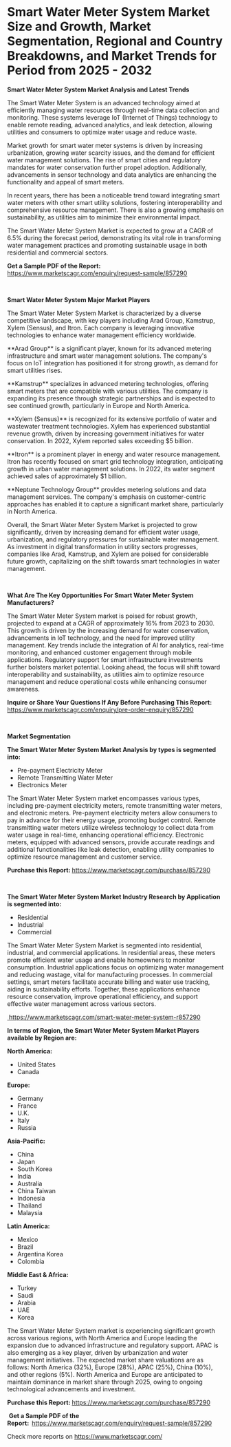 <p><h1>Smart Water Meter System Market Size and Growth, Market Segmentation, Regional and Country Breakdowns, and Market Trends for Period from 2025 -  2032</h1></p><p><strong>Smart Water Meter System Market Analysis and Latest Trends</strong></p>
<p><p>The Smart Water Meter System is an advanced technology aimed at efficiently managing water resources through real-time data collection and monitoring. These systems leverage IoT (Internet of Things) technology to enable remote reading, advanced analytics, and leak detection, allowing utilities and consumers to optimize water usage and reduce waste. </p><p>Market growth for smart water meter systems is driven by increasing urbanization, growing water scarcity issues, and the demand for efficient water management solutions. The rise of smart cities and regulatory mandates for water conservation further propel adoption. Additionally, advancements in sensor technology and data analytics are enhancing the functionality and appeal of smart meters. </p><p>In recent years, there has been a noticeable trend toward integrating smart water meters with other smart utility solutions, fostering interoperability and comprehensive resource management. There is also a growing emphasis on sustainability, as utilities aim to minimize their environmental impact. </p><p>The Smart Water Meter System Market is expected to grow at a CAGR of 6.5% during the forecast period, demonstrating its vital role in transforming water management practices and promoting sustainable usage in both residential and commercial sectors.</p></p>
<p><strong>Get a Sample PDF of the Report:&nbsp;</strong> <a href="https://www.marketscagr.com/enquiry/request-sample/857290?utm_campaign=2326&utm_medium=2&utm_source=Github&utm_content=ia&utm_term=19022025&utm_id=smart-water-meter-system">https://www.marketscagr.com/enquiry/request-sample/857290</a></p>
<p>&nbsp;</p>
<p><strong>Smart Water Meter System Major Market Players</strong></p>
<p><p>The Smart Water Meter System Market is characterized by a diverse competitive landscape, with key players including Arad Group, Kamstrup, Xylem (Sensus), and Itron. Each company is leveraging innovative technologies to enhance water management efficiency worldwide.</p><p>**Arad Group** is a significant player, known for its advanced metering infrastructure and smart water management solutions. The company's focus on IoT integration has positioned it for strong growth, as demand for smart utilities rises. </p><p>**Kamstrup** specializes in advanced metering technologies, offering smart meters that are compatible with various utilities. The company is expanding its presence through strategic partnerships and is expected to see continued growth, particularly in Europe and North America.</p><p>**Xylem (Sensus)** is recognized for its extensive portfolio of water and wastewater treatment technologies. Xylem has experienced substantial revenue growth, driven by increasing government initiatives for water conservation. In 2022, Xylem reported sales exceeding $5 billion.</p><p>**Itron** is a prominent player in energy and water resource management. Itron has recently focused on smart grid technology integration, anticipating growth in urban water management solutions. In 2022, its water segment achieved sales of approximately $1 billion.</p><p>**Neptune Technology Group** provides metering solutions and data management services. The company's emphasis on customer-centric approaches has enabled it to capture a significant market share, particularly in North America.</p><p>Overall, the Smart Water Meter System Market is projected to grow significantly, driven by increasing demand for efficient water usage, urbanization, and regulatory pressures for sustainable water management. As investment in digital transformation in utility sectors progresses, companies like Arad, Kamstrup, and Xylem are poised for considerable future growth, capitalizing on the shift towards smart technologies in water management.</p></p>
<p>&nbsp;</p>
<p><strong>What Are The Key Opportunities For Smart Water Meter System Manufacturers?</strong></p>
<p><p>The Smart Water Meter System market is poised for robust growth, projected to expand at a CAGR of approximately 16% from 2023 to 2030. This growth is driven by the increasing demand for water conservation, advancements in IoT technology, and the need for improved utility management. Key trends include the integration of AI for analytics, real-time monitoring, and enhanced customer engagement through mobile applications. Regulatory support for smart infrastructure investments further bolsters market potential. Looking ahead, the focus will shift toward interoperability and sustainability, as utilities aim to optimize resource management and reduce operational costs while enhancing consumer awareness.</p></p>
<p><strong>Inquire or Share Your Questions If Any Before Purchasing This Report:</strong> <a href="https://www.marketscagr.com/enquiry/pre-order-enquiry/857290?utm_campaign=2326&utm_medium=2&utm_source=Github&utm_content=ia&utm_term=19022025&utm_id=smart-water-meter-system">https://www.marketscagr.com/enquiry/pre-order-enquiry/857290</a></p>
<p>&nbsp;</p>
<p><strong>Market Segmentation</strong></p>
<p><strong>The Smart Water Meter System Market Analysis by types is segmented into:</strong></p>
<p><ul><li>Pre-payment Electricity Meter</li><li>Remote Transmitting Water Meter</li><li>Electronics Meter</li></ul></p>
<p><p>The Smart Water Meter System market encompasses various types, including pre-payment electricity meters, remote transmitting water meters, and electronic meters. Pre-payment electricity meters allow consumers to pay in advance for their energy usage, promoting budget control. Remote transmitting water meters utilize wireless technology to collect data from water usage in real-time, enhancing operational efficiency. Electronic meters, equipped with advanced sensors, provide accurate readings and additional functionalities like leak detection, enabling utility companies to optimize resource management and customer service.</p></p>
<p><strong>Purchase this Report:&nbsp;</strong><a href="https://www.marketscagr.com/purchase/857290?utm_campaign=2326&utm_medium=2&utm_source=Github&utm_content=ia&utm_term=19022025&utm_id=smart-water-meter-system">https://www.marketscagr.com/purchase/857290</a></p>
<p>&nbsp;</p>
<p><strong>The Smart Water Meter System Market Industry Research by Application is segmented into:</strong></p>
<p><ul><li>Residential</li><li>Industrial</li><li>Commercial</li></ul></p>
<p><p>The Smart Water Meter System Market is segmented into residential, industrial, and commercial applications. In residential areas, these meters promote efficient water usage and enable homeowners to monitor consumption. Industrial applications focus on optimizing water management and reducing wastage, vital for manufacturing processes. In commercial settings, smart meters facilitate accurate billing and water use tracking, aiding in sustainability efforts. Together, these applications enhance resource conservation, improve operational efficiency, and support effective water management across various sectors.</p></p>
<p><a href="https://www.marketscagr.com/smart-water-meter-system-r857290?utm_campaign=2326&utm_medium=2&utm_source=Github&utm_content=ia&utm_term=19022025&utm_id=smart-water-meter-system">&nbsp;https://www.marketscagr.com/smart-water-meter-system-r857290</a></p>
<p><strong>In terms of Region, the Smart Water Meter System Market Players available by Region are:</strong></p>
<p>
    <p> <strong> North America: </strong>
        <ul>
            <li>United States</li>
            <li>Canada</li>
        </ul>
        </p> 
    <p> <strong> Europe: </strong>
        <ul>
            <li>Germany</li>
            <li>France</li>
            <li>U.K.</li>
            <li>Italy</li>
            <li>Russia</li>
        </ul>
        </p> 
    <p> <strong> Asia-Pacific: </strong>
        <ul>
            <li>China</li>
            <li>Japan</li>
            <li>South Korea</li>
            <li>India</li>
            <li>Australia</li>
            <li>China Taiwan</li>
            <li>Indonesia</li>
            <li>Thailand</li>
            <li>Malaysia</li>
        </ul>
        </p> 
    <p> <strong> Latin America: </strong>
        <ul>
            <li>Mexico</li>
            <li>Brazil</li>
            <li>Argentina Korea</li>
            <li>Colombia</li>
        </ul>
        </p> 
    <p> <strong> Middle East & Africa: </strong>
        <ul>
            <li>Turkey</li>
            <li>Saudi</li>
            <li>Arabia</li>
            <li>UAE</li>
            <li>Korea</li>
        </ul>
    </p>
    </p>
<p><p>The Smart Water Meter System market is experiencing significant growth across various regions, with North America and Europe leading the expansion due to advanced infrastructure and regulatory support. APAC is also emerging as a key player, driven by urbanization and water management initiatives. The expected market share valuations are as follows: North America (32%), Europe (28%), APAC (25%), China (10%), and other regions (5%). North America and Europe are anticipated to maintain dominance in market share through 2025, owing to ongoing technological advancements and investment.</p></p>
<p><strong>Purchase this Report: </strong><a href="https://www.marketscagr.com/purchase/857290?utm_campaign=2326&utm_medium=2&utm_source=Github&utm_content=ia&utm_term=19022025&utm_id=smart-water-meter-system">https://www.marketscagr.com/purchase/857290</a></p>
<p>&nbsp;<strong>Get a Sample PDF of the Report:&nbsp;&nbsp;</strong><a href="https://www.marketscagr.com/enquiry/request-sample/857290?utm_campaign=2326&utm_medium=2&utm_source=Github&utm_content=ia&utm_term=19022025&utm_id=smart-water-meter-system">https://www.marketscagr.com/enquiry/request-sample/857290</a></p>
<p><strong></strong></p>
<p>Check more reports on <a href="https://www.marketscagr.com/?utm_campaign=2326&utm_medium=2&utm_source=Github&utm_content=ia&utm_term=19022025&utm_id=smart-water-meter-system">https://www.marketscagr.com/</a></p>